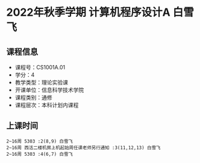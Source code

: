 # 2022年秋季学期 计算机程序设计A 白雪飞






## 课程信息

- 课程号：CS1001A.01
- 学分：4
- 教学类型：理论实验课
- 开课单位：信息科学技术学院
- 课程类别：通修
- 课程层次：本科计划内课程

## 上课时间

```
2~16周 5303 :2(8,9) 白雪飞
2~16周 西活二楼机房上机起始周任课老师另行通知 :3(11,12,13) 白雪飞
2~16周 5303 :4(6,7) 白雪飞
```

